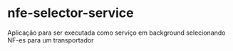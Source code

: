 # nfe-selector-service
Aplicação para ser executada como serviço em background selecionando NF-es para um transportador
